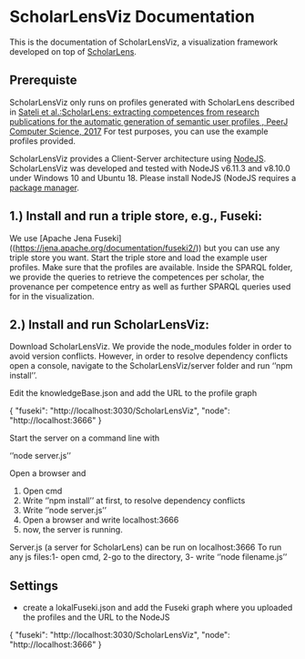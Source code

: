 # ScholarLensViz Documentation

This is the documentation of ScholarLensViz, a visualization framework developed on top of [ScholarLens](https://github.com/SemanticSoftwareLab/ScholarLens).

## Prerequiste
ScholarLensViz only runs on profiles generated with ScholarLens described in [Sateli et al.:ScholarLens: extracting competences from research publications for the automatic generation of semantic user profiles , PeerJ Computer Science, 2017](https://doi.org/10.7717/peerj-cs.121)
For test purposes, you can use the example profiles provided.

ScholarLensViz provides a Client-Server architecture using [NodeJS](https://nodejs.org/en/). ScholarLensViz was developed and tested with NodeJS v6.11.3 and v8.10.0 under Windows 10 and Ubuntu 18.
Please install NodeJS (NodeJS requires a [package manager](https://nodejs.org/en/download/package-manager/). 

## 1.) Install and run a triple store, e.g., Fuseki:

We use [Apache Jena Fuseki] ((https://jena.apache.org/documentation/fuseki2/)) but you can use any triple store you want. Start the triple store and load the example user profiles. Make sure that the profiles are available. 
Inside the SPARQL folder, we provide the queries to retrieve the competences per scholar, the provenance per competence entry as well as further SPARQL queries used for in the visualization.


## 2.) Install and run ScholarLensViz:

Download ScholarLensViz. We provide the node_modules folder in order to avoid version conflicts. However, in order to resolve dependency conflicts open a console, 
navigate to the ScholarLensViz/server folder and run 
‘’npm install’’.


Edit the knowledgeBase.json and add the URL to the profile graph

{
  "fuseki": "http://localhost:3030/ScholarLensViz",
  "node": "http://localhost:3666"
}



Start the server on a command line with

‘’node server.js’’

Open a browser and 

1. Open cmd
2. Write  ‘’npm install’’ at first, to resolve dependency conflicts
3. Write ‘’node server.js’’ 
4. Open a browser and write localhost:3666
5. now, the server is running.

Server.js (a server for ScholarLens) can be run on localhost:3666
To run any js files:1- open cmd, 2-go to the directory, 3- write ‘’node filename.js’’


## Settings

* create a lokalFuseki.json and add the Fuseki graph where you uploaded the profiles and the URL to the NodeJS

{
  "fuseki": "http://localhost:3030/ScholarLensViz",
  "node": "http://localhost:3666"
}



